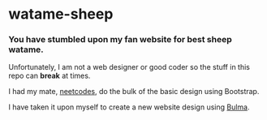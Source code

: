 # watame-sheep

### You have stumbled upon my fan website for best sheep watame.

Unfortunately, I am not a web designer or good coder so the stuff in this repo can **break** at times.

I had my mate, [neetcodes](https://github.com/neetcodes "what a legend"), do the bulk of the basic design using Bootstrap.

I have taken it upon myself to create a new website design using [Bulma](https://bulma.io/ "nice").

